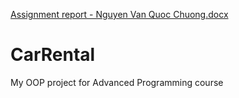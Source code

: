 [Assignment report - Nguyen Van Quoc Chuong.docx](https://github.com/quocchuong2405/CarRental/files/7012116/Assignment.report.-.Nguyen.Van.Quoc.Chuong.docx)

# CarRental
My OOP project for Advanced Programming course
